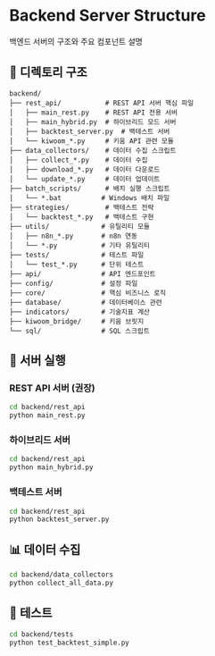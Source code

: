 # Backend Server Structure

백엔드 서버의 구조와 주요 컴포넌트 설명

## 📁 디렉토리 구조

```
backend/
├── rest_api/           # REST API 서버 핵심 파일
│   ├── main_rest.py    # REST API 전용 서버
│   ├── main_hybrid.py  # 하이브리드 모드 서버
│   ├── backtest_server.py  # 백테스트 서버
│   └── kiwoom_*.py     # 키움 API 관련 모듈
├── data_collectors/    # 데이터 수집 스크립트
│   ├── collect_*.py    # 데이터 수집
│   ├── download_*.py   # 데이터 다운로드
│   └── update_*.py     # 데이터 업데이트
├── batch_scripts/      # 배치 실행 스크립트
│   └── *.bat          # Windows 배치 파일
├── strategies/         # 백테스트 전략
│   └── backtest_*.py   # 백테스트 구현
├── utils/             # 유틸리티 모듈
│   ├── n8n_*.py       # n8n 연동
│   └── *.py           # 기타 유틸리티
├── tests/             # 테스트 파일
│   └── test_*.py      # 단위 테스트
├── api/               # API 엔드포인트
├── config/            # 설정 파일
├── core/              # 핵심 비즈니스 로직
├── database/          # 데이터베이스 관련
├── indicators/        # 기술지표 계산
├── kiwoom_bridge/     # 키움 브릿지
└── sql/               # SQL 스크립트
```

## 🚀 서버 실행

### REST API 서버 (권장)
```bash
cd backend/rest_api
python main_rest.py
```

### 하이브리드 서버
```bash
cd backend/rest_api
python main_hybrid.py
```

### 백테스트 서버
```bash
cd backend/rest_api
python backtest_server.py
```

## 📊 데이터 수집

```bash
cd backend/data_collectors
python collect_all_data.py
```

## 🧪 테스트

```bash
cd backend/tests
python test_backtest_simple.py
```